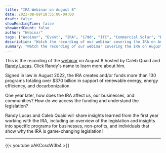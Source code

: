 ```yaml
---
title: "IRA Webinar on August 8"
date: 2023-08-09T18:55:00-04:00
draft: false
showReadingTime: false
showWordCount: false
author: "Webinar"
tags: ["Webinar", "Event", "IRA", "179d", "ITC", "Commercial Solar", "Electric Vehicles"]
description: "Watch the recording of our webinar covering the IRA on August 8, 2023."
summary: "Watch the recording of our webinar covering the IRA on August 8, 2023."
---
```


This is the recording of the [webinar](/posts/events/webinar-discussing-ira-with-randy-lucas/) on August 8 hosted by Caleb Quaid and [Randy Lucas](https://www.lucastaxandenergy.com/about/). Click Randy's name to learn more about him.


Signed in law in August 2022, the IRA creates and/or funds more than 130 programs totaling over $370 billion in support of renewable energy, energy efficiency, and decarbonization.


One year later, how does the IRA affect us, our businesses, and communities? How do we access the funding and understand the legislation?

 
Randy Lucas and Caleb Quaid will share insights learned from the first year working with the IRA, including an overview of the legislation and insights into specific programs for businesses, non-profits, and individuals that show why the IRA is game-changing legislation!


---

{{< youtube xAKCosoW3b4 >}}